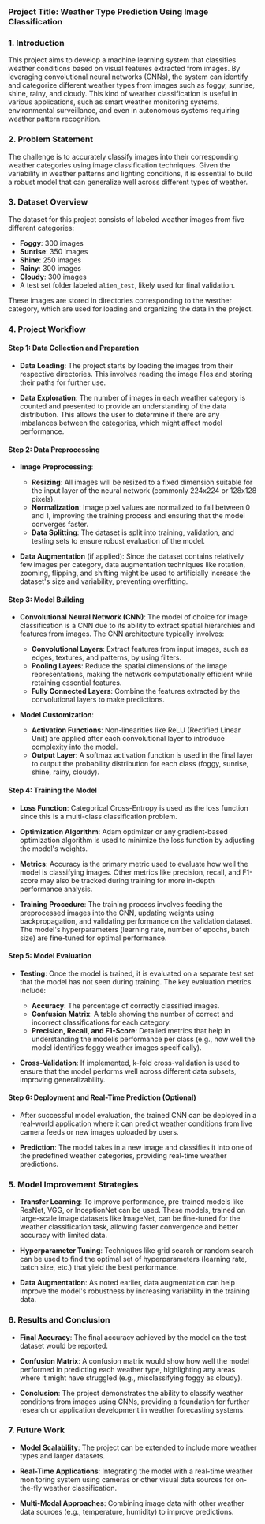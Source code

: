 
### **Project Title: Weather Type Prediction Using Image Classification**

### **1. Introduction**

This project aims to develop a machine learning system that classifies weather conditions based on visual features extracted from images. By leveraging convolutional neural networks (CNNs), the system can identify and categorize different weather types from images such as foggy, sunrise, shine, rainy, and cloudy. This kind of weather classification is useful in various applications, such as smart weather monitoring systems, environmental surveillance, and even in autonomous systems requiring weather pattern recognition.

### **2. Problem Statement**

The challenge is to accurately classify images into their corresponding weather categories using image classification techniques. Given the variability in weather patterns and lighting conditions, it is essential to build a robust model that can generalize well across different types of weather.

### **3. Dataset Overview**

The dataset for this project consists of labeled weather images from five different categories:

- **Foggy**: 300 images
- **Sunrise**: 350 images
- **Shine**: 250 images
- **Rainy**: 300 images
- **Cloudy**: 300 images
- A test set folder labeled `alien_test`, likely used for final validation.

These images are stored in directories corresponding to the weather category, which are used for loading and organizing the data in the project.

### **4. Project Workflow**

#### **Step 1: Data Collection and Preparation**
- **Data Loading**: The project starts by loading the images from their respective directories. This involves reading the image files and storing their paths for further use.
  
- **Data Exploration**: The number of images in each weather category is counted and presented to provide an understanding of the data distribution. This allows the user to determine if there are any imbalances between the categories, which might affect model performance.

#### **Step 2: Data Preprocessing**
- **Image Preprocessing**: 
   - **Resizing**: All images will be resized to a fixed dimension suitable for the input layer of the neural network (commonly 224x224 or 128x128 pixels).
   - **Normalization**: Image pixel values are normalized to fall between 0 and 1, improving the training process and ensuring that the model converges faster.
   - **Data Splitting**: The dataset is split into training, validation, and testing sets to ensure robust evaluation of the model.

- **Data Augmentation** (if applied): Since the dataset contains relatively few images per category, data augmentation techniques like rotation, zooming, flipping, and shifting might be used to artificially increase the dataset's size and variability, preventing overfitting.

#### **Step 3: Model Building**
- **Convolutional Neural Network (CNN)**: The model of choice for image classification is a CNN due to its ability to extract spatial hierarchies and features from images. The CNN architecture typically involves:
  - **Convolutional Layers**: Extract features from input images, such as edges, textures, and patterns, by using filters.
  - **Pooling Layers**: Reduce the spatial dimensions of the image representations, making the network computationally efficient while retaining essential features.
  - **Fully Connected Layers**: Combine the features extracted by the convolutional layers to make predictions.
  
- **Model Customization**:
  - **Activation Functions**: Non-linearities like ReLU (Rectified Linear Unit) are applied after each convolutional layer to introduce complexity into the model.
  - **Output Layer**: A softmax activation function is used in the final layer to output the probability distribution for each class (foggy, sunrise, shine, rainy, cloudy).

#### **Step 4: Training the Model**
- **Loss Function**: Categorical Cross-Entropy is used as the loss function since this is a multi-class classification problem.
  
- **Optimization Algorithm**: Adam optimizer or any gradient-based optimization algorithm is used to minimize the loss function by adjusting the model's weights.

- **Metrics**: Accuracy is the primary metric used to evaluate how well the model is classifying images. Other metrics like precision, recall, and F1-score may also be tracked during training for more in-depth performance analysis.

- **Training Procedure**: The training process involves feeding the preprocessed images into the CNN, updating weights using backpropagation, and validating performance on the validation dataset. The model's hyperparameters (learning rate, number of epochs, batch size) are fine-tuned for optimal performance.

#### **Step 5: Model Evaluation**
- **Testing**: Once the model is trained, it is evaluated on a separate test set that the model has not seen during training. The key evaluation metrics include:
  - **Accuracy**: The percentage of correctly classified images.
  - **Confusion Matrix**: A table showing the number of correct and incorrect classifications for each category.
  - **Precision, Recall, and F1-Score**: Detailed metrics that help in understanding the model’s performance per class (e.g., how well the model identifies foggy weather images specifically).

- **Cross-Validation**: If implemented, k-fold cross-validation is used to ensure that the model performs well across different data subsets, improving generalizability.

#### **Step 6: Deployment and Real-Time Prediction (Optional)**
- After successful model evaluation, the trained CNN can be deployed in a real-world application where it can predict weather conditions from live camera feeds or new images uploaded by users.
  
- **Prediction**: The model takes in a new image and classifies it into one of the predefined weather categories, providing real-time weather predictions.

### **5. Model Improvement Strategies**
- **Transfer Learning**: To improve performance, pre-trained models like ResNet, VGG, or InceptionNet can be used. These models, trained on large-scale image datasets like ImageNet, can be fine-tuned for the weather classification task, allowing faster convergence and better accuracy with limited data.
  
- **Hyperparameter Tuning**: Techniques like grid search or random search can be used to find the optimal set of hyperparameters (learning rate, batch size, etc.) that yield the best performance.

- **Data Augmentation**: As noted earlier, data augmentation can help improve the model's robustness by increasing variability in the training data.

### **6. Results and Conclusion**
- **Final Accuracy**: The final accuracy achieved by the model on the test dataset would be reported.
  
- **Confusion Matrix**: A confusion matrix would show how well the model performed in predicting each weather type, highlighting any areas where it might have struggled (e.g., misclassifying foggy as cloudy).

- **Conclusion**: The project demonstrates the ability to classify weather conditions from images using CNNs, providing a foundation for further research or application development in weather forecasting systems.

### **7. Future Work**
- **Model Scalability**: The project can be extended to include more weather types and larger datasets.
  
- **Real-Time Applications**: Integrating the model with a real-time weather monitoring system using cameras or other visual data sources for on-the-fly weather classification.
  
- **Multi-Modal Approaches**: Combining image data with other weather data sources (e.g., temperature, humidity) to improve predictions.
